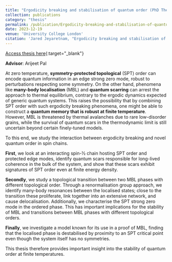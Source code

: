 ```yaml
---
title: "Ergodicity breaking and stabilisation of quantum order (PhD Thesis)"
collection: publications
category: "thesis"
permalink: /publication/Ergodicity-breaking-and-stabilisation-of-quantum-order
date: 2023-12-19
venue: 'University College London'
citation: 'Jared Jeyaretnam, "Ergodicity breaking and stabilisation of quantum order (PhD Thesis)." University College London, 2023.'
---
```

[Access thesis here](https://discovery.ucl.ac.uk/id/eprint/10184332/){:target="_blank"}

**Advisor**: Arijeet Pal

At zero temperature, **symmetry-protected topological** (SPT) order can encode quantum information in an edge strong zero mode, robust to perturbations respecting some symmetry. On the other hand, phenomena like **many-body localisation** (MBL) and **quantum scarring** can arrest the approach to thermal equilibrium, contrary to the ergodic dynamics expected of generic quantum systems. This raises the possibility that by combining SPT order with such ergodicity breaking phenomena, one might be able to construct a **quantum memory that is robust at finite temperature**. However, MBL is threatened by thermal avalanches due to rare low-disorder grains, while the survival of quantum scars in the thermodynamic limit is still uncertain beyond certain finely-tuned models.
 
To this end, we study the interaction between ergodicity breaking and novel quantum order in spin chains.

**First**, we look at an interacting spin-½ chain hosting SPT order and protected edge modes, identify quantum scars responsible for long-lived coherence in the bulk of the system, and show that these scars exhibit signatures of SPT order even at finite energy density.

**Secondly**, we study a topological transition between two MBL phases with different topological order. Through a renormalisation group approach, we identify many-body resonances between the localised states; close to the transition these proliferate, link together into an extensive network, and cause delocalisation. Additionally, we characterise the SPT strong zero mode in the ordered phase. This has important implications for the stability of MBL and transitions between MBL phases with different topological orders.

**Finally**, we investigate a model known for its use in a proof of MBL, finding that the localised phase is destabilised by proximity to an SPT critical point even though the system itself has no symmetries.

This thesis therefore provides important insight into the stability of quantum order at finite temperatures.